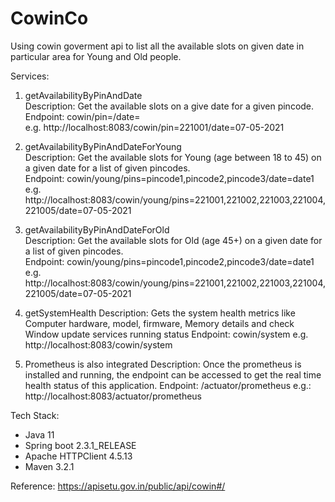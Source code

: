 # CowinCo
Using cowin goverment api to list all the available slots on given date in particular area for Young and Old people.

Services:
 1. getAvailabilityByPinAndDate  
 Description: Get the available slots on a give date for a given pincode.   
 Endpoint: cowin/pin=<pin>/date=<date>  
 e.g. http://localhost:8083/cowin/pin=221001/date=07-05-2021  
 
 2. getAvailabilityByPinAndDateForYoung  
 Description: Get the available slots for Young (age between 18 to 45) on a given date for a list of given pincodes.  
 Endpoint: cowin/young/pins=pincode1,pincode2,pincode3/date=date1  
 e.g. http://localhost:8083/cowin/young/pins=221001,221002,221003,221004,221005/date=07-05-2021  
 
 3. getAvailabilityByPinAndDateForOld  
 Description: Get the available slots for Old (age 45+) on a given date for a list of given pincodes.  
 Endpoint: cowin/young/pins=pincode1,pincode2,pincode3/date=date1  
 e.g. http://localhost:8083/cowin/young/pins=221001,221002,221003,221004,221005/date=07-05-2021  

 4. getSystemHealth
 Description: Gets the system health metrics like Computer hardware, model, firmware, Memory details and check Window update services running status
 Endpoint: cowin/system
 e.g. http://localhost:8083/cowin/system
 
 5. Prometheus is also integrated
 Description: Once the prometheus is installed and running, the endpoint can be accessed to get the real time health status of this application.
 Endpoint: /actuator/prometheus
 e.g.: http://localhost:8083/actuator/prometheus
 
 
Tech Stack:  
 - Java 11
 - Spring boot 2.3.1_RELEASE
 - Apache HTTPClient 4.5.13
 - Maven 3.2.1

Reference: https://apisetu.gov.in/public/api/cowin#/
